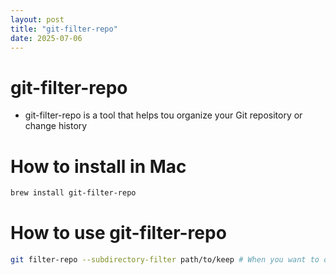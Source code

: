 ```yaml
---
layout: post
title: "git-filter-repo"
date: 2025-07-06
---
```

# git-filter-repo
- git-filter-repo is a tool that helps tou organize your Git repository or change history

# How to install in Mac
```bash
brew install git-filter-repo
```

# How to use git-filter-repo
```bash
git filter-repo --subdirectory-filter path/to/keep # When you want to organize your history by leaving only a specific directory
```
